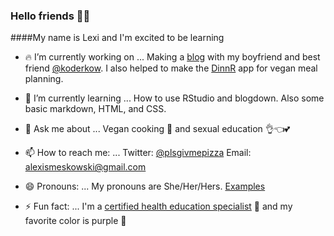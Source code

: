 ### Hello friends 👋😊

####My name is Lexi and I'm excited to be learning

- 🔥 I’m currently working on ...
  Making a [blog](https://www.eatgamelove.com/) with my boyfriend and best friend [@koderkow](https://github.com/KoderKow/KoderKow). I also helped to make the [DinnR](https://koderkow.shinyapps.io/dinnR/) app for vegan meal planning.
  
- 🌱 I’m currently learning ...
  How to use RStudio and blogdown. Also some basic markdown, HTML, and CSS.

- 💬 Ask me about ...
  Vegan cooking 🥦 and sexual education 👌👈💕

- 📫 How to reach me: ...
  Twitter: [@plsgivmepizza](https://twitter.com/plsgivmepizza)
  Email: alexismeskowski@gmail.com

- 😄 Pronouns: ...
  My pronouns are She/Her/Hers.
  [Examples](https://pronoun.is/she)

- ⚡ Fun fact: ...
  I'm a [certified health education specialist](https://www.sophe.org/careerhub/health-education-profession/) 🥑 and my favorite color is purple 💜
